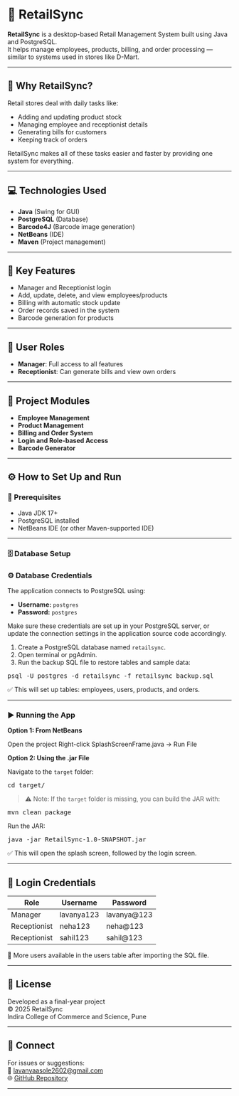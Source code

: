 # 🛒 RetailSync

**RetailSync** is a desktop-based Retail Management System built using Java and PostgreSQL.  
It helps manage employees, products, billing, and order processing — similar to systems used in stores like D-Mart.

---

## 📌 Why RetailSync?

Retail stores deal with daily tasks like:  
- Adding and updating product stock  
- Managing employee and receptionist details  
- Generating bills for customers  
- Keeping track of orders  

RetailSync makes all of these tasks easier and faster by providing one system for everything.

---

## 💻 Technologies Used

- **Java** (Swing for GUI)  
- **PostgreSQL** (Database)  
- **Barcode4J** (Barcode image generation)  
- **NetBeans** (IDE)  
- **Maven** (Project management)  

---

## 🔑 Key Features

- Manager and Receptionist login  
- Add, update, delete, and view employees/products  
- Billing with automatic stock update  
- Order records saved in the system  
- Barcode generation for products  

---

## 👤 User Roles

- **Manager**: Full access to all features  
- **Receptionist**: Can generate bills and view own orders  

---

## 📁 Project Modules

- **Employee Management**  
- **Product Management**  
- **Billing and Order System**  
- **Login and Role-based Access**  
- **Barcode Generator**  

---

## ⚙️ How to Set Up and Run

### 🔧 Prerequisites

- Java JDK 17+  
- PostgreSQL installed  
- NetBeans IDE (or other Maven-supported IDE)  

---

### 🗄️ Database Setup
### ⚙️ Database Credentials

The application connects to PostgreSQL using:

- **Username:** `postgres`  
- **Password:** `postgres`

Make sure these credentials are set up in your PostgreSQL server, or update the connection settings in the application source code accordingly.


1. Create a PostgreSQL database named `retailsync`.  
2. Open terminal or pgAdmin.  
3. Run the backup SQL file to restore tables and sample data:

<pre>psql -U postgres -d retailsync -f retailsync_backup.sql</pre>
✅ This will set up tables: employees, users, products, and orders.

---

### ▶️ Running the App
**Option 1: From NetBeans**

Open the project
Right-click SplashScreenFrame.java → Run File

**Option 2: Using the .jar File**

Navigate to the `target` folder:

<pre>cd target/</pre>

> ⚠️ Note: If the `target` folder is missing, you can build the JAR with:

<pre>mvn clean package</pre>
Run the JAR:
<pre>java -jar RetailSync-1.0-SNAPSHOT.jar</pre>

✅ This will open the splash screen, followed by the login screen.

---

## 🔐 Login Credentials

| Role         | Username   | Password     |
|--------------|------------|--------------|
| Manager      | lavanya123 | lavanya@123  |
| Receptionist | neha123    | neha@123     |
| Receptionist | sahil123   | sahil@123    |


👤 More users available in the users table after importing the SQL file.

---

## 📄 License

Developed as a final-year project  
© 2025 RetailSync  
Indira College of Commerce and Science, Pune


---

## 🤝 Connect

For issues or suggestions:  
📧 [lavanyaasole2602@gmail.com](mailto:lavanyaasole2602@gmail.com)  
🌐 [GitHub Repository](https://github.com/lavanya26codenet/RetailSync)


---
